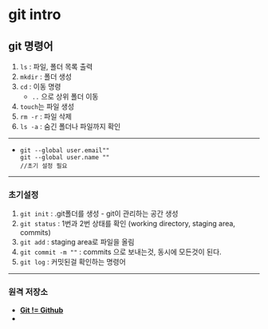 # git intro

## git 명령어

1. `ls` : 파일, 폴더 목록 출력
2. `mkdir` : 폴더 생성
3. `cd` : 이동 명령
   - `..` 으로 상위 폴더 이동
4. `touch`는 파일 생성
5. `rm -r`  : 파일 삭제
6. `ls -a` : 숨긴 폴더나 파일까지 확인

***

- ```
  git --global user.email""
  git --global user.name ""
  //초기 설정 필요
  ```

---

### 초기설정

1. `git init` : .git폴더를 생성 - git이 관리하는 공간 생성
2. `git status` : 1번과 2번 상태를 확인 (working directory, staging area, commits)
3. `git add` : staging area로 파일을 올림
4. `git commit -m ""` : commits 으로 보내는것, 동시에 모든것이 된다.
5. `git log` : 커밋된걸 확인하는 명령어

---

### 원격 저장소

- <u>**Git != Github**</u>
- 
